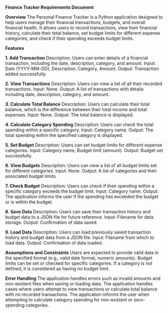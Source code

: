 ******Finance Tracker Requirements Document******

**Overview**
The Personal Finance Tracker is a Python application designed to help users manage their financial transactions, budgets, and overall financial health. It allows users to record transactions, view their financial history, calculate their total balance, set budget limits for different expense categories, and check if their spending exceeds budget limits.

**Features**

**1. Add Transaction**
Description: Users can enter details of a financial transaction, including the date, description, category, and amount.
Input: Date (YYYY-MM-DD), Description, Category, Amount.
Output: Transaction added successfully.

**2. View Transactions**
Description: Users can view a list of all their recorded transactions.
Input: None.
Output: A list of transactions with details including date, description, category, and amount.

**3. Calculate Total Balance**
Description: Users can calculate their total balance, which is the difference between their total income and total expenses.
Input: None.
Output: The total balance is displayed.

**4. Calculate Category Spending**
Description: Users can check the total spending within a specific category.
Input: Category name.
Output: The total spending within the specified category is displayed.

**5. Set Budget**
Description: Users can set budget limits for different expense categories.
Input: Category name, Budget limit (amount).
Output: Budget set successfully.

**6. View Budgets**
Description: Users can view a list of all budget limits set for different categories.
Input: None.
Output: A list of categories and their associated budget limits.

**7. Check Budget**
Description: Users can check if their spending within a specific category exceeds the budget limit.
Input: Category name.
Output: The application informs the user if the spending has exceeded the budget or is within the budget.

**8. Save Data**
Description: Users can save their transaction history and budget data to a JSON file for future reference.
Input: Filename for data storage.
Output: Confirmation of data saved.

**9. Load Data**
Description: Users can load previously saved transaction history and budget data from a JSON file.
Input: Filename from which to load data.
Output: Confirmation of data loaded.

**Assumptions and Constraints**
Users are expected to provide valid data in the specified format (e.g., valid date format, numeric amounts).
Budget limits can be set or checked for specific categories. If a category is not defined, it is considered as having no budget limit.

**Error Handling**
The application handles errors such as invalid amounts and non-existent files when saving or loading data.
The application handles cases where users attempt to view transactions or calculate total balance with no recorded transactions.
The application informs the user when attempting to calculate category spending for non-existent or zero-spending categories.
